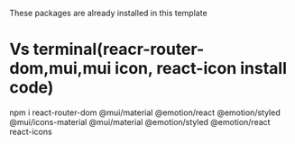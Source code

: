 These packages are already installed in this template
# Vs terminal(reacr-router-dom,mui,mui icon, react-icon install code)

npm i react-router-dom @mui/material @emotion/react @emotion/styled @mui/icons-material @mui/material @emotion/styled @emotion/react react-icons
